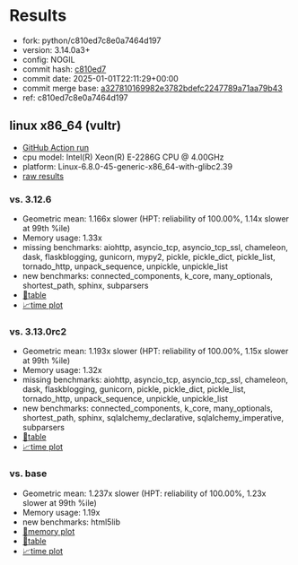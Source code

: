 # Results

- fork: python/c810ed7c8e0a7464d197
- version: 3.14.0a3+
- config: NOGIL
- commit hash: [c810ed7](https://github.com/python/cpython/commit/c810ed7)
- commit date: 2025-01-01T22:11:29+00:00
- commit merge base: [a327810169982e3782bdefc2247789a71aa79b43](https://github.com/python/cpython/commit/a327810169982e3782bdefc2247789a71aa79b43)
- ref: c810ed7c8e0a7464d197

## linux x86_64 (vultr)

- [GitHub Action run](https://github.com/facebookexperimental/free-threading-benchmarking/actions/runs/12575740700)
- cpu model: Intel(R) Xeon(R) E-2286G CPU @ 4.00GHz
- platform: Linux-6.8.0-45-generic-x86_64-with-glibc2.39
- [raw results](bm-20250101-vultr-x86_64-python-c810ed7c8e0a7464d197-3.14.0a3%2B-c810ed7.json)

### vs. 3.12.6

- Geometric mean: 1.166x slower (HPT: reliability of 100.00%, 1.14x slower at 99th %ile)
- Memory usage: 1.33x
- missing benchmarks: aiohttp, asyncio_tcp, asyncio_tcp_ssl, chameleon, dask, flaskblogging, gunicorn, mypy2, pickle, pickle_dict, pickle_list, tornado_http, unpack_sequence, unpickle, unpickle_list
- new benchmarks: connected_components, k_core, many_optionals, shortest_path, sphinx, subparsers
- [📄table](bm-20250101-vultr-x86_64-python-c810ed7c8e0a7464d197-3.14.0a3%2B-c810ed7-vs-3.12.6.md)
- [📈time plot](bm-20250101-vultr-x86_64-python-c810ed7c8e0a7464d197-3.14.0a3%2B-c810ed7-vs-3.12.6.svg)

### vs. 3.13.0rc2

- Geometric mean: 1.193x slower (HPT: reliability of 100.00%, 1.15x slower at 99th %ile)
- Memory usage: 1.32x
- missing benchmarks: aiohttp, asyncio_tcp, asyncio_tcp_ssl, chameleon, dask, flaskblogging, gunicorn, pickle, pickle_dict, pickle_list, tornado_http, unpack_sequence, unpickle, unpickle_list
- new benchmarks: connected_components, k_core, many_optionals, shortest_path, sphinx, sqlalchemy_declarative, sqlalchemy_imperative, subparsers
- [📄table](bm-20250101-vultr-x86_64-python-c810ed7c8e0a7464d197-3.14.0a3%2B-c810ed7-vs-3.13.0rc2.md)
- [📈time plot](bm-20250101-vultr-x86_64-python-c810ed7c8e0a7464d197-3.14.0a3%2B-c810ed7-vs-3.13.0rc2.svg)

### vs. base

- Geometric mean: 1.237x slower (HPT: reliability of 100.00%, 1.23x slower at 99th %ile)
- Memory usage: 1.19x
- new benchmarks: html5lib
- [🧠memory plot](bm-20250101-vultr-x86_64-python-c810ed7c8e0a7464d197-3.14.0a3%2B-c810ed7-vs-base-mem.svg)
- [📄table](bm-20250101-vultr-x86_64-python-c810ed7c8e0a7464d197-3.14.0a3%2B-c810ed7-vs-base.md)
- [📈time plot](bm-20250101-vultr-x86_64-python-c810ed7c8e0a7464d197-3.14.0a3%2B-c810ed7-vs-base.svg)

